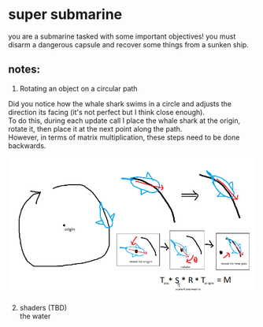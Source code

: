 # super submarine    
    
you are a submarine tasked with some important objectives! you must disarm a dangerous capsule and recover some things from a sunken ship.   
       
## notes:    
    
1. Rotating an object on a circular path    
    
Did you notice how the whale shark swims in a circle and adjusts the direction its facing (it's not perfect but I think close enough).    
To do this, during each update call I place the whale shark at the origin, rotate it, then place it at the next point along the path.     
However, in terms of matrix multiplication, these steps need to be done backwards.    
    
![whale shark motion diagram](pictures/whalesharkmotion.png)
    
2. shaders (TBD)    
the water